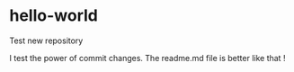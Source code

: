 # hello-world
Test new repository

I test the power of commit changes.
The readme.md file is better like that !
